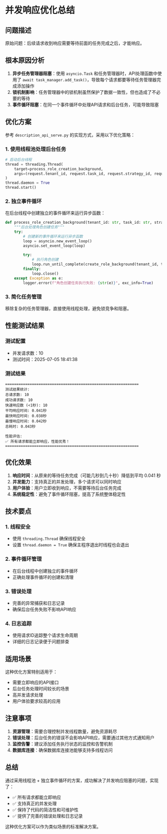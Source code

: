 # 并发响应优化总结

## 问题描述

原始问题：后续请求收到响应需要等待前面的任务完成之后，才能响应。

## 根本原因分析

1. **异步任务管理器阻塞**：使用 `asyncio.Task` 和任务管理器时，API处理函数中使用了 `await task_manager.add_task()`，导致每个请求都要等待任务管理器完成添加操作
2. **锁机制影响**：任务管理器中的锁机制虽然保护了数据一致性，但也造成了不必要的等待
3. **事件循环阻塞**：在同一个事件循环中处理API请求和后台任务，可能导致阻塞

## 优化方案

参考 `description_api_serve.py` 的实现方式，采用以下优化策略：

### 1. 使用线程池处理后台任务

```python
# 启动后台线程
thread = threading.Thread(
    target=process_role_creation_background,
    args=(request.tenant_id, request.task_id, request.strategy_id, request_id)
)
thread.daemon = True
thread.start()
```

### 2. 独立事件循环

在后台线程中创建独立的事件循环来运行异步函数：

```python
def process_role_creation_background(tenant_id: str, task_id: str, strategy_id: str, request_id: str):
    """后台处理角色创建任务"""
    try:
        # 创建新的事件循环来运行异步函数
        loop = asyncio.new_event_loop()
        asyncio.set_event_loop(loop)
        
        try:
            # 执行角色创建
            loop.run_until_complete(create_role_background(tenant_id, task_id, strategy_id))
        finally:
            loop.close()
    except Exception as e:
        logger.error(f"角色创建任务执行失败: {str(e)}", exc_info=True)
```

### 3. 简化任务管理

移除复杂的任务管理器，直接使用线程处理，避免锁竞争和阻塞。

## 性能测试结果

### 测试配置
- 并发请求数：10
- 测试时间：2025-07-05 18:41:38

### 测试结果
```
============================================================
测试结果统计:
总请求数: 10
成功请求数: 10
快速响应数 (<1秒): 10
平均响应时间: 0.041秒
最快响应时间: 0.038秒
最慢响应时间: 0.042秒
总耗时: 0.043秒

性能评估:
✅ 所有请求都能立即响应，性能优秀！
============================================================
```

## 优化效果

1. **响应时间**：从原来的等待任务完成（可能几秒到几十秒）降低到平均 0.041 秒
2. **并发能力**：支持真正的并发处理，多个请求可以同时响应
3. **用户体验**：用户立即收到响应，不需要等待后台任务完成
4. **系统稳定性**：避免了事件循环阻塞，提高了系统整体稳定性

## 技术要点

### 1. 线程安全
- 使用 `threading.Thread` 确保线程安全
- 设置 `thread.daemon = True` 确保主程序退出时线程也会退出

### 2. 事件循环管理
- 在后台线程中创建独立的事件循环
- 正确处理事件循环的创建和清理

### 3. 错误处理
- 完善的异常捕获和日志记录
- 确保后台任务失败不影响API响应

### 4. 日志追踪
- 使用请求ID追踪整个请求生命周期
- 详细的日志记录便于问题排查

## 适用场景

这种优化方案特别适用于：
- 需要立即响应的API接口
- 后台任务处理时间较长的场景
- 高并发请求处理
- 用户体验要求较高的应用

## 注意事项

1. **资源管理**：需要合理控制并发线程数量，避免资源耗尽
2. **错误处理**：后台任务的错误不会影响API响应，需要通过其他方式通知用户
3. **监控告警**：建议添加任务执行状态的监控和告警机制
4. **数据库连接**：确保数据库连接池能够支持多线程访问

## 总结

通过采用线程池 + 独立事件循环的方案，成功解决了并发响应阻塞的问题，实现了：
- ✅ 所有请求都能立即响应
- ✅ 支持真正的并发处理
- ✅ 保持了代码的简洁性和可维护性
- ✅ 提供了完善的错误处理和日志记录

这种优化方案可以作为类似场景的标准解决方案。 